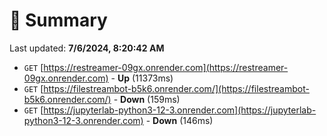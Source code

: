 # 📖 Summary
Last updated: **7/6/2024, 8:20:42 AM**

- `GET` [https://restreamer-09gx.onrender.com](https://restreamer-09gx.onrender.com) - **Up** (11373ms)
- `GET` [https://filestreambot-b5k6.onrender.com/](https://filestreambot-b5k6.onrender.com/) - **Down** (159ms)
- `GET` [https://jupyterlab-python3-12-3.onrender.com](https://jupyterlab-python3-12-3.onrender.com) - **Down** (146ms)
